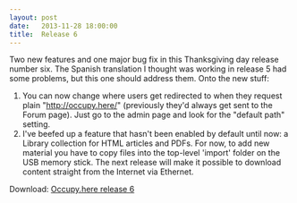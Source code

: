 ```yaml
---
layout: post
date:   2013-11-28 18:00:00
title:  Release 6
---
```

Two new features and one major bug fix in this Thanksgiving day release number six. The Spanish translation I thought was working in release 5 had some problems, but this one should address them. Onto the new stuff:

1. You can now change where users get redirected to when they request plain "http://occupy.here/" (previously they'd always get sent to the Forum page). Just go to the admin page and look for the "default path" setting.
2. I've beefed up a feature that hasn't been enabled by default until now: a Library collection for HTML articles and PDFs. For now, to add new material you have to copy files into the top-level 'import' folder on the USB memory stick. The next release will make it possible to download content straight from the Internet via Ethernet.

Download: [Occupy.here release 6](https://github.com/occupyhere/occupy.here/archive/r6.zip)
